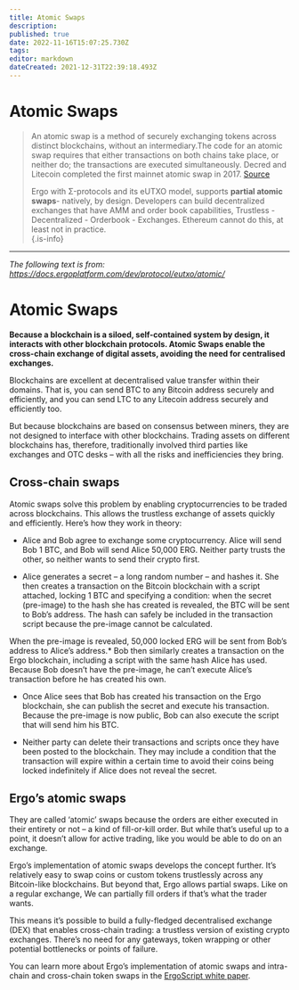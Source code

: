 ```yaml
---
title: Atomic Swaps
description: 
published: true
date: 2022-11-16T15:07:25.730Z
tags: 
editor: markdown
dateCreated: 2021-12-31T22:39:18.493Z
---
```


# Atomic Swaps

> An atomic swap is a method of securely exchanging tokens across distinct blockchains, without an intermediary.The code for an atomic swap requires that either transactions on both chains take place, or neither do; the transactions are executed simultaneously. Decred and Litecoin completed the first mainnet atomic swap in 2017. [Source](https://smithandcrown.com/glossary/atomic-swap/) 
>
>
> Ergo with Σ-protocols and its  eUTXO model, supports **partial atomic swaps**-  natively, by design. Developers can build decentralized exchanges that have AMM and order book capabilities, Trustless - Decentralized - Orderbook - Exchanges. Ethereum cannot do this, at least not in practice.  
{.is-info}







---





  

*The following text is from: https://docs.ergoplatform.com/dev/protocol/eutxo/atomic/*

# Atomic Swaps

__Because a blockchain is a siloed, self-contained system by design, it interacts with other blockchain protocols. Atomic Swaps enable the cross-chain exchange of digital assets, avoiding the need for centralised exchanges.__

Blockchains are excellent at decentralised value transfer within their domains. That is, you can send BTC to any Bitcoin address securely and efficiently, and you can send LTC to any Litecoin address securely and efficiently too.

But because blockchains are based on consensus between miners, they are not designed to interface with other blockchains. Trading assets on different blockchains has, therefore, traditionally involved third parties like exchanges and OTC desks – with all the risks and inefficiencies they bring.

## Cross-chain swaps

Atomic swaps solve this problem by enabling cryptocurrencies to be traded across blockchains. This allows the trustless exchange of assets quickly and efficiently. Here’s how they work in theory:

* Alice and Bob agree to exchange some cryptocurrency. Alice will send Bob 1 BTC, and Bob will send Alice 50,000 ERG. Neither party trusts the other, so neither wants to send their crypto first.

* Alice generates a secret – a long random number – and hashes it. She then creates a transaction on the Bitcoin blockchain with a script attached, locking 1 BTC and specifying a condition: when the secret (pre-image) to the hash she has created is revealed, the BTC will be sent to Bob’s address. The hash can safely be included in the transaction script because the pre-image cannot be calculated.

When the pre-image is revealed, 50,000 locked ERG will be sent from Bob’s address to Alice’s address.* Bob then similarly creates a transaction on the Ergo blockchain, including a script with the same hash Alice has used. Because Bob doesn’t have the pre-image, he can’t execute Alice’s transaction before he has created his own.

* Once Alice sees that Bob has created his transaction on the Ergo blockchain, she can publish the secret and execute his transaction. Because the pre-image is now public, Bob can also execute the script that will send him his BTC.

* Neither party can delete their transactions and scripts once they have been posted to the blockchain. They may include a condition that the transaction will expire within a certain time to avoid their coins being locked indefinitely if Alice does not reveal the secret.

## Ergo’s atomic swaps

They are called ‘atomic’ swaps because the orders are either executed in their entirety or not – a kind of fill-or-kill order. But while that’s useful up to a point, it doesn’t allow for active trading, like you would be able to do on an exchange.  

Ergo’s implementation of atomic swaps develops the concept further. It’s relatively easy to swap coins or custom tokens trustlessly across any Bitcoin-like blockchains. But beyond that, Ergo allows partial swaps. Like on a regular exchange, We can partially fill orders if that’s what the trader wants.

This means it’s possible to build a fully-fledged decentralised exchange (DEX) that enables cross-chain trading: a trustless version of existing crypto exchanges. There’s no need for any gateways, token wrapping or other potential bottlenecks or points of failure.

You can learn more about Ergo’s implementation of atomic swaps and intra-chain and cross-chain token swaps in the [ErgoScript white paper](https://ergoplatform.org/docs/ErgoScript.pdf).

